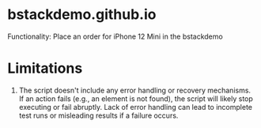 # bstackdemo.github.io

Functionality: Place an order for iPhone 12 Mini in the bstackdemo

# Limitations

1. The script doesn't include any error handling or recovery mechanisms. If an action fails (e.g., an element is not found), the script will likely stop executing or fail abruptly. Lack of error handling can lead to incomplete test runs or misleading results if a failure occurs.
